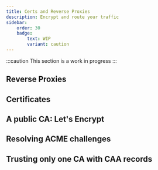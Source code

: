 ```yaml
---
title: Certs and Reverse Proxies
description: Encrypt and route your traffic
sidebar:
    order: 30
    badge:
        text: WIP
        variant: caution
---
```


:::caution
This section is a work in progress
:::

## Reverse Proxies

## Certificates 

## A public CA: Let's Encrypt

## Resolving ACME challenges

## Trusting only one CA with CAA records

